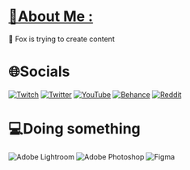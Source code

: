 # [💫About Me :](https://solo.to/hoser)
🦊 Fox is trying to create content

# 🌐Socials
[![Twitch](https://img.shields.io/badge/Twitch-%239146FF.svg?logo=Twitch&logoColor=white)](https://twitch.tv/hoserfx) [![Twitter](https://img.shields.io/badge/Twitter-%231DA1F2.svg?logo=Twitter&logoColor=white)](https://twitter.com/hoserfx) [![YouTube](https://img.shields.io/badge/YouTube-%23FF0000.svg?logo=YouTube&logoColor=white)](https://youtube.com/@hoseredits) [![Behance](https://img.shields.io/badge/Behance-1769ff?logo=behance&logoColor=white)](https://behance.net/hoser) [![Reddit](https://img.shields.io/badge/Reddit-%23FF4500.svg?logo=Reddit&logoColor=white)](https://reddit.com/user/hoserfx)

# 💻Doing something
![Adobe Lightroom](https://img.shields.io/badge/Adobe%20Lightroom-31A8FF.svg?style=for-the-badge&logo=Adobe%20Lightroom&logoColor=white) ![Adobe Photoshop](https://img.shields.io/badge/adobephotoshop-%2331A8FF.svg?style=for-the-badge&logo=adobephotoshop&logoColor=white) ![Figma](https://img.shields.io/badge/figma-%23F24E1E.svg?style=for-the-badge&logo=figma&logoColor=white)
